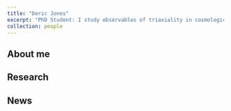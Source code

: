```yaml
---
title: "Deric Jones"
excerpt: "PhD Student: I study observables of triaxiality in cosmological simulations of galaxy clusters.<br/><img src='/images/bio-photo.jpg' width='275'>"
collection: people
---
```


## About me

## Research

## News

